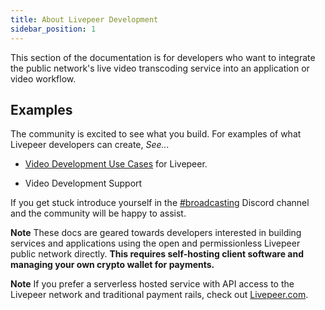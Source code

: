 ```yaml
---
title: About Livepeer Development
sidebar_position: 1
---
```



This section of the documentation is for developers who want to integrate the public network's live video transcoding service into an application or video workflow. 

## Examples
The community is excited to see what you build. For examples of what Livepeer developers can create, *See...*

- [Video Development Use Cases](/video-developers/use-cases-library) for Livepeer.

- Video Development Support 

If you get stuck introduce yourself
in the [#broadcasting](https://discord.gg/8Vr6B2qERb) Discord channel and the
community will be happy to assist.

**Note** These docs are geared towards developers interested in building services and applications using the open and permissionless Livepeer public network directly. **This requires self-hosting client software and managing your own crypto wallet for payments.** 

**Note** If you prefer a serverless hosted service with API access to the Livepeer network and traditional payment rails,  check out [Livepeer.com](https://livepeer.com).

<!-- ## Quick Access

<DocsCardsContainer>
  <DocsCard
    key={1}
    title="Getting Started"
    description="A hands-on introduction to Livepeer for video developers. Recommended for all
new users."
    href="/docs/video-developers/getting-started/overview"
  />
  <DocsCard
    key={2}
    title="How-to Guides"
    description="Practical step-by-step guides to help you achieve a specific goal."
    href="/docs/video-developers/how-to-guides/overview"
  />
  <DocsCard
    key={3}
    title="Core Concepts"
    description="Big-picture explanations of higher-level Livepeer development concepts."
    href="/docs/video-developers/core-concepts/overview"
  />
  <DocsCard
    key={4}
    title="Reference"
    description="Covers tools, components, commands and resources. Most useful when you need detailed information about Livepeer broadcasting APIs."
    href="/docs/video-developers/reference/overview"
  />

</DocsCardsContainer> -->
